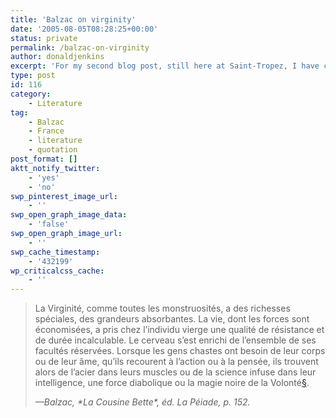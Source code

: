 ```yaml
---
title: 'Balzac on virginity'
date: '2005-08-05T08:28:25+00:00'
status: private
permalink: /balzac-on-virginity
author: donaldjenkins
excerpt: 'For my second blog post, still here at Saint-Tropez, I have chosen to share thoughts about Balzac, a couple of whose novels have accompanied me on my travels.'
type: post
id: 116
category:
    - Literature
tag:
    - Balzac
    - France
    - literature
    - quotation
post_format: []
aktt_notify_twitter:
    - 'yes'
    - 'no'
swp_pinterest_image_url:
    - ''
swp_open_graph_image_data:
    - 'false'
swp_open_graph_image_url:
    - ''
swp_cache_timestamp:
    - '432199'
wp_criticalcss_cache:
    - ''
---
```

  
> La Virginité, comme toutes les monstruosités, a des richesses spéciales, des grandeurs absorbantes. La vie, dont les forces sont économisées, a pris chez l’individu vierge une qualité de résistance et de durée incalculable. Le cerveau s’est enrichi de l’ensemble de ses facultés réservées. Lorsque les gens chastes ont besoin de leur corps ou de leur âme, qu’ils recourent à l’action ou à la pensée, ils trouvent alors de l’acier dans leurs muscles ou de la science infuse dans leur intelligence, une force diabolique ou la magie noire de la Volonté[§](#bfn-footnotes-140).
> 
> <footer><cite class="quotation-source">—Balzac, *La Cousine Bette*, éd. La Péiade, p. 152.</cite>  
> </footer>

<div class="bfn-footnotes" data-container="" data-post-id="140" id="bfn-footnotes-140" style="display: none;">### References


</div>